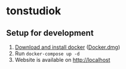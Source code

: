 # tonstudiok

## Setup for development

 1. [Download and install docker](https://www.docker.com/community-edition) ([Docker.dmg](https://download.docker.com/mac/stable/Docker.dmg))
 1. Run `docker-compose up -d`
 1. Website is available on [http://localhost](http://localhost)
